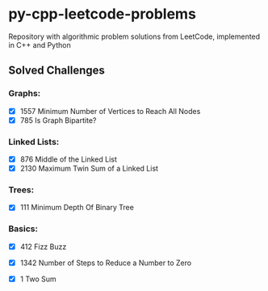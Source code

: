 # py-cpp-leetcode-problems
Repository with algorithmic problem solutions from LeetCode, implemented in C++ and Python


## Solved Challenges
### Graphs:

- [x] 1557 Minimum Number of Vertices to Reach All Nodes
- [x] 785 Is Graph Bipartite?

### Linked Lists:

- [x] 876 Middle of the Linked List
- [x] 2130 Maximum Twin Sum of a Linked List

### Trees:
    
- [x] 111 Minimum Depth Of Binary Tree

### Basics:
- [x] 412 Fizz Buzz
- [x] 1342 Number of Steps to Reduce a Number to Zero
- [x] 1 Two Sum


